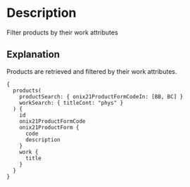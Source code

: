 # Description

Filter products by their work attributes

## Explanation

Products are retrieved and filtered by their work attributes.

```gql
{
  products(
    productSearch: { onix21ProductFormCodeIn: [BB, BC] }
    workSearch: { titleCont: "phys" }
  ) {
    id
    onix21ProductFormCode
    onix21ProductForm {
      code
      description
    }
    work {
      title
    }
  }
}
```
